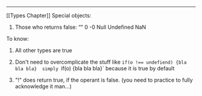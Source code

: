 ***
[[Types Chapter]]
Special objects:

1. Those who returns false:
	“”
	0
	-0
	Null
	Undefined 
	NaN

To know:

1. All other types are true

2. Don't need to overcomplicate the stuff like 
		`if(o !== undefiend) {bla bla bla} 
		simply `if(o) {bla bla bla}`
		because it is true by default
	
3. "!" does return true, if the operant is false. (you need to practice to fully    
	acknowledge it man...) 